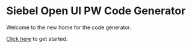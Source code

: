 # Siebel Open UI PW Code Generator

Welcome to the new home for the code generator.

[Click here](http://duncanford.github.io/pw-code-generator) to get started.
